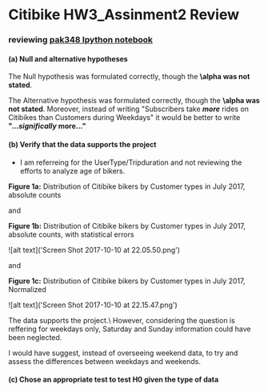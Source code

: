# Citibike HW3_Assinment2 Review
### reviewing [pak348 Ipython notebook](https://raw.githubusercontent.com/danachermesh/PUI2017_pak348/master/HW3_pak348/Homework_3_Assignment_2_pak348.ipynb)

#### (a) Null and alternative hypotheses
The Null hypothesis was formulated correctly, though the **\alpha was not stated**.

The Alternative hypothesis was formulated correctly, though the **\alpha was not stated**. Moreover, instead of writing "Subscribers take **_more_** rides on Citibikes than Customers during Weekdays" it would be better to write **"..._significally_ more..."**

#### (b) Verify that the data supports the project

* I am referreing for the UserType/Tripduration and not reviewing the efforts to analyze age of bikers. 

**Figure 1a:** Distribution of Citibike bikers by Customer types in July 2017, absolute counts

and

**Figure 1b:** Distribution of Citibike bikers by Customer types in July 2017, absolute counts, with statistical errors

![alt text]('Screen Shot 2017-10-10 at 22.05.50.png')

and

**Figure 1c:** Distribution of Citibike bikers by Customer types in July 2017, Normalized

![alt text]('Screen Shot 2017-10-10 at 22.15.47.png')

The data supports the project.\ 
However, considering the question is reffering for weekdays only, Saturday and Sunday information could have been neglected.

I would have suggest, instead of overseeing weekend data, to try and assess the differences between weekdays and weekends.

#### (c) Chose an appropriate test to test H0 given the type of data
